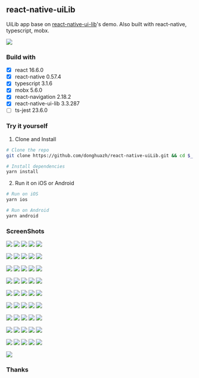 ## react-native-uiLib

UiLib app base on [react-native-ui-lib](https://github.com/wix/react-native-ui-lib)'s demo. Also built with react-native, typescript, mobx.

![](https://ws1.sinaimg.cn/bmiddle/006tNbRwly1fx5j6mr1opj30m80m8t8r.jpg)

### Build with

- [x] react 16.6.0
- [x] react-native 0.57.4
- [x] typescript 3.1.6
- [x] mobx 5.6.0
- [x] react-navigation 2.18.2
- [x] react-native-ui-lib 3.3.287
- [ ] ts-jest 23.6.0

### Try it yourself

1. Clone and Install

```bash
# Clone the repo
git clone https://github.com/donghuazh/react-native-uiLib.git && cd $_

# Install dependencies
yarn install
```

2. Run it on iOS or Android

```bash
# Run on iOS
yarn ios

# Run on Android
yarn android
```

### ScreenShots

![](https://ws2.sinaimg.cn/bmiddle/006tNbRwly1fx5g0ygpocj30v91vo0wj.jpg)
![](https://ws3.sinaimg.cn/bmiddle/006tNbRwly1fx5g2c7tdzj30v91vodjg.jpg)
![](https://ws1.sinaimg.cn/bmiddle/006tNbRwly1fx5g2pfg4pj30v91vowi5.jpg)
![](https://ws4.sinaimg.cn/bmiddle/006tNbRwly1fx5g2y7doaj30v91von0z.jpg)
![](https://ws3.sinaimg.cn/bmiddle/006tNbRwly1fx5g3btwjbj30v91vowi3.jpg)

![](https://ws4.sinaimg.cn/bmiddle/006tNbRwly1fx5g3p4uu9j30v91votbt.jpg)
![](https://ws3.sinaimg.cn/bmiddle/006tNbRwly1fx5g3vl2vlj30v91vote7.jpg)
![](https://ws3.sinaimg.cn/bmiddle/006tNbRwly1fx5g45gdbmj30v91voq8x.jpg)
![](https://ws4.sinaimg.cn/bmiddle/006tNbRwly1fx5g4amg8wj30v91vo41s.jpg)
![](https://ws1.sinaimg.cn/bmiddle/006tNbRwly1fx5g4f0bktj30v91von22.jpg)

![](https://ws2.sinaimg.cn/bmiddle/006tNbRwly1fx5g4jo8cvj30v91voadz.jpg)
![](https://ws2.sinaimg.cn/bmiddle/006tNbRwly1fx5g4n2g8lj30v91vojtm.jpg)
![](https://ws3.sinaimg.cn/bmiddle/006tNbRwly1fx5g4qxsgjj30v91vowi1.jpg)
![](https://ws4.sinaimg.cn/bmiddle/006tNbRwly1fx5g4yf7ltj30v91von3t.jpg)
![](https://ws3.sinaimg.cn/bmiddle/006tNbRwly1fx5g53am07j30v91voq63.jpg)

![](https://ws1.sinaimg.cn/bmiddle/006tNbRwly1fx5g6mps7ij30v91votdm.jpg)
![](https://ws2.sinaimg.cn/bmiddle/006tNbRwly1fx5g749yg6j30v91voqlz.jpg)
![](https://ws2.sinaimg.cn/bmiddle/006tNbRwly1fx5g7arj3jj30v91vowg9.jpg)
![](https://ws1.sinaimg.cn/bmiddle/006tNbRwly1fx5g7gktqrj30v91vojtj.jpg)
![](https://ws3.sinaimg.cn/bmiddle/006tNbRwly1fx5g7mnnfaj30v91vo0vb.jpg)

![](https://ws1.sinaimg.cn/bmiddle/006tNbRwly1fx5g7y3tg6j30v91vo77a.jpg)
![](https://ws2.sinaimg.cn/bmiddle/006tNbRwly1fx5g86k5tbj30v91vowk0.jpg)
![](https://ws2.sinaimg.cn/bmiddle/006tNbRwly1fx5g8cuog9j30v91vo443.jpg)
![](https://ws3.sinaimg.cn/bmiddle/006tNbRwly1fx5g8ldsn2j30v91vo410.jpg)
![](https://ws4.sinaimg.cn/bmiddle/006tNbRwly1fx5g8pjqnrj30v91votcp.jpg)

![](https://ws4.sinaimg.cn/bmiddle/006tNbRwly1fx5g9ru76tj30v91votav.jpg)
![](https://ws4.sinaimg.cn/bmiddle/006tNbRwly1fx5gaibvdxj30v91vo7b7.jpg)
![](https://ws1.sinaimg.cn/bmiddle/006tNbRwly1fx5gamxvtxj30v91voace.jpg)
![](https://ws3.sinaimg.cn/bmiddle/006tNbRwly1fx5gaqnrh8j30v91vowi0.jpg)
![](https://ws4.sinaimg.cn/bmiddle/006tNbRwly1fx5gaum63xj30v91vodiq.jpg)

![](https://ws3.sinaimg.cn/bmiddle/006tNbRwly1fx5gazowy3j30v91votb5.jpg)
![](https://ws1.sinaimg.cn/bmiddle/006tNbRwly1fx5gb8ztrnj30v91vo418.jpg)
![](https://ws3.sinaimg.cn/bmiddle/006tNbRwly1fx5gbd08npj30v91voq82.jpg)
![](https://ws1.sinaimg.cn/bmiddle/006tNbRwly1fx5gbge222j30v91votcu.jpg)
![](https://ws3.sinaimg.cn/bmiddle/006tNbRwly1fx5gbrqszqj30v91vojua.jpg)


![](https://ws3.sinaimg.cn/bmiddle/006tNbRwly1fx5gby1biuj30v91voq6a.jpg)
![](https://ws2.sinaimg.cn/bmiddle/006tNbRwly1fx5gc2j7xlj30v91vodiw.jpg)
![](https://ws2.sinaimg.cn/bmiddle/006tNbRwly1fx5gc7sclgj30v91votkc.jpg)
![](https://ws4.sinaimg.cn/bmiddle/006tNbRwly1fx5gcbfghkj30v91vowpy.jpg)
![](https://ws4.sinaimg.cn/bmiddle/006tNbRwly1fx5gcfxsu0j30v91voqh4.jpg)

![](https://ws2.sinaimg.cn/bmiddle/006tNbRwly1fx5gea8d01j30v91vo7kx.jpg)
![](https://ws4.sinaimg.cn/bmiddle/006tNbRwly1fx5geht354j30v91vo1gp.jpg)
![](https://ws4.sinaimg.cn/bmiddle/006tNbRwly1fx5gemvcorj30v91vonpd.jpg)
![](https://ws2.sinaimg.cn/bmiddle/006tNbRwly1fx5gewxgcnj30v91voaiz.jpg)
![](https://ws3.sinaimg.cn/bmiddle/006tNbRwly1fx5gf1rw99j30v91vodms.jpg)

![](https://ws3.sinaimg.cn/bmiddle/006tNbRwly1fx5gf7ermij30v91vo13j.jpg)

### Thanks
